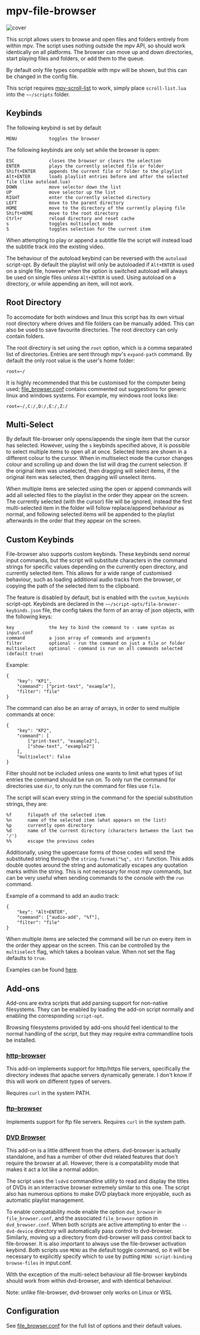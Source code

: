 # mpv-file-browser

![cover](screenshots/bunny.png)

This script allows users to browse and open files and folders entirely from within mpv. The script uses nothing outside the mpv API, so should work identically on all platforms. The browser can move up and down directories, start playing files and folders, or add them to the queue.

By default only file types compatible with mpv will be shown, but this can be changed in the config file.

This script requires [mpv-scroll-list](https://github.com/CogentRedTester/mpv-scroll-list) to work, simply place `scroll-list.lua` into the `~~/scripts` folder.

## Keybinds
The following keybind is set by default

    MENU            toggles the browser

The following keybinds are only set while the browser is open:

    ESC             closes the browser or clears the selection
    ENTER           plays the currently selected file or folder
    Shift+ENTER     appends the current file or folder to the playlist
    Alt+ENTER       loads playlist entries before and after the selected file (like autoload.lua)
    DOWN            move selector down the list
    UP              move selector up the list
    RIGHT           enter the currently selected directory
    LEFT            move to the parent directory
    HOME            move to the directory of the currently playing file
    Shift+HOME      move to the root directory
    Ctrl+r          reload directory and reset cache
    s               toggles multiselect mode
    S               toggles selection for the current item

When attempting to play or append a subtitle file the script will instead load the subtitle track into the existing video.

The behaviour of the autoload keybind can be reversed with the `autoload` script-opt.
By default the playlist will only be autoloaded if `Alt+ENTER` is used on a single file, however when the option is switched autoload will always be used on single files *unless* `Alt+ENTER` is used. Using autoload on a directory, or while appending an item, will not work.

## Root Directory
To accomodate for both windows and linux this script has its own virtual root directory where drives and file folders can be manually added. This can also be used to save favourite directories. The root directory can only contain folders.

The root directory is set using the `root` option, which is a comma separated list of directories. Entries are sent through mpv's `expand-path` command. By default the only root value is the user's home folder:

`root=~/`

It is highly recommended that this be customised for the computer being used; [file_browser.conf](file_browser.conf) contains commented out suggestions for generic linux and windows systems. For example, my windows root looks like:

`root=~/,C:/,D:/,E:/,Z:/`

## Multi-Select
By default file-browser only opens/appends the single item that the cursor has selected.
However, using the `s` keybinds specified above, it is possible to select multiple items to open all at once. Selected items are shown in a different colour to the cursor.
When in multiselect mode the cursor changes colour and scrolling up and down the list will drag the current selection. If the original item was unselected, then dragging will select items, if the original item was selected, then dragging will unselect items.

When multiple items are selected using the open or append commands will add all selected files to the playlist in the order they appear on the screen.
The currently selected (with the cursor) file will be ignored, instead the first multi-selected item in the folder will follow replace/append behaviour as normal, and following selected items will be appended to the playlist afterwards in the order that they appear on the screen.

## Custom Keybinds
File-browser also supports custom keybinds. These keybinds send normal input commands, but the script will substitute characters in the command strings for specific values depending on the currently open directory, and currently selected item.
This allows for a wide range of customised behaviour, such as loading additional audio tracks from the browser, or copying the path of the selected item to the clipboard.

The feature is disabled by default, but is enabled with the `custom_keybinds` script-opt.
Keybinds are declared in the `~~/script-opts/file-browser-keybinds.json` file, the config takes the form of an array of json objects, with the following keys:

    key             the key to bind the command to - same syntax as input.conf
    command         a json array of commands and arguments
    filter          optional - run the command on just a file or folder
    multiselect     optional - command is run on all commands selected (default true)

Example:
```
{
    "key": "KP1",
    "command": ["print-text", "example"],
    "filter": "file"
}
```

The command can also be an array of arrays, in order to send multiple commands at once:
```
{
    "key": "KP2",
    "command": [
        ["print-text", "example2"],
        ["show-text", "example2"]
    ],
    "multiselect": false
}
```

Filter should not be included unless one wants to limit what types of list entries the command should be run on.
To only run the command for directories use `dir`, to only run the command for files use `file`.

The script will scan every string in the command for the special substitution strings, they are:

    %f      filepath of the selected item
    %n      name of the selected item (what appears on the list)
    %p      currently open directory
    %d      name of the current directory (characters between the last two '/')
    %%      escape the previous codes

Additionally, using the uppercase forms of those codes will send the substituted string through the `string.format("%q", str)` function.
This adds double quotes around the string and automatically escapes any quotation marks within the string.
This is not necessary for most mpv commands, but can be very useful when sending commands to the console with the `run` command.

Example of a command to add an audio track:

```
{
    "key": "Alt+ENTER",
    "command": ["audio-add", "%f"],
    "filter": "file"
}
```

When multiple items are selected the command will be run on every item in the order they appear on the screen.
This can be controlled by the `multiselect` flag, which takes a boolean value.
When not set the flag defaults to `true`.

Examples can be found [here](/file-browser-keybinds.json).

## Add-ons
Add-ons are extra scripts that add parsing support for non-native filesystems.
They can be enabled by loading the add-on script normally and enabling the corresponding `script-opt`.

Browsing filesystems provided by add-ons should feel identical to the normal handling of the script,
but they may require extra commandline tools be installed.

### [http-browser](addons/http-browser.lua)
This add-on implements support for http/https file servers, specifically the directory indexes that apache servers dynamically generate.
I don't know if this will work on different types of servers.

Requires `curl` in the system PATH.

### [ftp-browser](addons/ftp-browser.lua)
Implements support for ftp file servers. Requires `curl` in the system path.

### [DVD Browser](https://github.com/CogentRedTester/mpv-dvd-browser)
This add-on is a little different from the others. dvd-browser is actually standalone, and has a number of other dvd related features that don't
require the browser at all. However, there is a compatability mode that makes it act a lot like a normal addon.

The script uses the `lsdvd` commandline utility to read and display the titles of DVDs in an interractive browser extremely similar to this one.
The script also has numerous options to make DVD playback more enjoyable, such as automatic playlist management.

To enable compatability mode enable the option `dvd_browser` in `file_browser.conf`, and the associated `file_browser` option in `dvd_browser.conf`.
When both scripts are active attempting to enter the `--dvd-device` directory will automatically pass control to dvd-browser.
Similarly, moving up a directory from dvd-browser will pass control back to file-browser.
It is also important to always use the file-browser activation keybind. Both scripts use `MENU` as the default toggle command, so it will be necessary to explicitly specify which to use by putting `MENU script-binding browse-files` in input.conf.



With the exception of the multi-select behaviour all file-browser keybinds should work from within dvd-browser, and with identical behaviour. 

Note: unlike file-browser, dvd-browser only works on Linux or WSL

## Configuration
See [file_browser.conf](file_browser.conf) for the full list of options and their default values.
